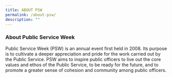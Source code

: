 ```yaml
---
title: ABOUT PSW
permalink: /about-psw/
description: ""
---
```

### About Public Service Week

Public Service Week (PSW) is an annual event first held in 2008. Its purpose is to cultivate a deeper appreciation and pride for the work carried out by the Public Service. PSW aims to inspire public officers to live out the core values and ethos of the Public Service, to be ready for the future, and to promote a greater sense of cohesion and community among public officers.